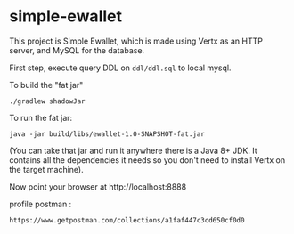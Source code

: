 # simple-ewallet

This project is Simple Ewallet, which is made using Vertx as an HTTP server, and MySQL for the database.

First step, execute query DDL on `ddl/ddl.sql` to local mysql.

To build the "fat jar"

    ./gradlew shadowJar

To run the fat jar:

    java -jar build/libs/ewallet-1.0-SNAPSHOT-fat.jar 

(You can take that jar and run it anywhere there is a Java 8+ JDK. It contains all the dependencies it needs so you
don't need to install Vertx on the target machine).

Now point your browser at http://localhost:8888

profile postman : 

    https://www.getpostman.com/collections/a1faf447c3cd650cf0d0